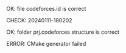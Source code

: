 OK: file codeforces.id is correct
CHECK: 20240111-180202
OK: folder prj.codeforces structure is correct
ERROR: CMake generator failed
